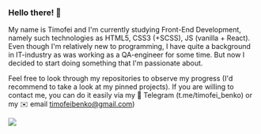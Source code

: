 ### Hello there! 👋

<!--
**Timofei-Benko/Timofei-Benko** is a ✨ _special_ ✨ repository because its `README.md` (this file) appears on your GitHub profile. -->

My name is Timofei and I'm currently studying Front-End Development, namely such technologies as HTML5, CSS3 (+SCSS), JS (vanilla + React). Even though I'm relatively new to programming, I have quite a background in IT-industry as was working as a QA-engineer for some time. But now I decided to start doing something that I'm passionate about. 

Feel free to look through my repositories to observe my progress (I'd recommend to take a look at my pinned projects). If you are willing to contact me, you can do it easily via my 💬 Telegram (t.me/timofei_benko) or my ✉️ email timofeibenko@gmail.com)

<img src="https://www.codewars.com/users/moriturus/badges/large">
